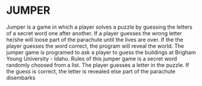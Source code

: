 # JUMPER
Jumper is a game in which a player solves a puzzle by guessing the letters of a secret word one after another. 
If a player guesses the wrong letter he/she will loose part of the parachute until the lives are over. 
If the the player guesses the word correct, the program will reveal the world. 
The jumper game is programed to ask a player to guess the buildings at Brigham Young University - Idaho. Rules of this jumper game is a secret word randomly choosed from a list.
The player guesses a letter in the puzzle. If the guess is correct, the letter is revealed else part of the parachute disembarks 

